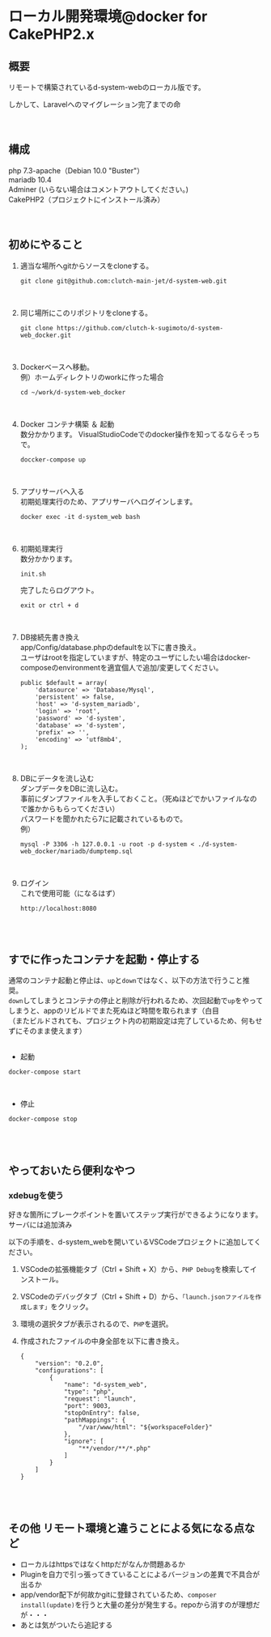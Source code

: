 # ローカル開発環境@docker for CakePHP2.x

## 概要
リモートで構築されているd-system-webのローカル版です。 

しかして、Laravelへのマイグレーション完了までの命  
<br>
<br>

## 構成
php 7.3-apache（Debian 10.0 "Buster"）  
mariadb 10.4  
Adminer (いらない場合はコメントアウトしてください。)  
CakePHP2（プロジェクトにインストール済み）  
<br>
<br>

## 初めにやること
1. 適当な場所へgitからソースをcloneする。  
    ```
    git clone git@github.com:clutch-main-jet/d-system-web.git
    ```  
<br>

2. 同じ場所にこのリポジトリをcloneする。  
    ```
    git clone https://github.com/clutch-k-sugimoto/d-system-web_docker.git
    ```  
<br>

3. Dockerベースへ移動。  
    例）ホームディレクトリのworkに作った場合
    ```
    cd ~/work/d-system-web_docker
    ```
<br>

4. Docker コンテナ構築 ＆ 起動  
    数分かかります。
    VisualStudioCodeでのdocker操作を知ってるならそっちで。
    ```
    doccker-compose up
    ```
<br>

5. アプリサーバへ入る  
    初期処理実行のため、アプリサーバへログインします。
    ```
    docker exec -it d-system_web bash
    ```
<br>

6. 初期処理実行  
    数分かかります。  
    ```
    init.sh
    ```
    完了したらログアウト。  
    ```
    exit or ctrl + d
    ```
<br>

7. DB接続先書き換え  
    app/Config/database.phpのdefaultを以下に書き換え。  
    ユーザはrootを指定していますが、特定のユーザにしたい場合はdocker-composeのenvironmentを適宜個人で追加/変更してください。  
    ```
	public $default = array(
        'datasource' => 'Database/Mysql',
        'persistent' => false,
        'host' => 'd-system_mariadb',
        'login' => 'root',
        'password' => 'd-system',
        'database' => 'd-system',
        'prefix' => '',
        'encoding' => 'utf8mb4',
	);
    ```
<br>

8. DBにデータを流し込む  
    ダンプデータをDBに流し込む。  
    事前にダンプファイルを入手しておくこと。（死ぬほどでかいファイルなので誰かからもらってください）  
    パスワードを聞かれたら7に記載されているもので。  
    例）  
    ```
    mysql -P 3306 -h 127.0.0.1 -u root -p d-system < ./d-system-web_docker/mariadb/dumptemp.sql
    ```
<br>

9. ログイン  
    これで使用可能（になるはず）  
    ```
    http://localhost:8080  
    ```
<br>
<br>

## すでに作ったコンテナを起動・停止する  


通常のコンテナ起動と停止は、`up`と`down`ではなく、以下の方法で行うこと推奨。  
`down`してしまうとコンテナの停止と削除が行われるため、次回起動で`up`をやってしまうと、appのリビルドでまた死ぬほど時間を取られます（白目  
（またビルドされても、プロジェクト内の初期設定は完了しているため、何もせずにそのまま使えます）  
<br>

* 起動
```
docker-compose start
```
<br>

* 停止
```
docker-compose stop
```

<br>
<br>

## やっておいたら便利なやつ  


### xdebugを使う  


好きな箇所にブレークポイントを置いてステップ実行ができるようになります。  
サーバには追加済み  


以下の手順を、d-system_webを開いているVSCodeプロジェクトに追加してください。  


1. VSCodeの拡張機能タブ（Ctrl + Shift + X）から、`PHP Debug`を検索してインストール。


2. VSCodeのデバッグタブ（Ctrl + Shift + D）から、`「launch.jsonファイルを作成します」`をクリック。


3. 環境の選択タブが表示されるので、`PHP`を選択。


4. 作成されたファイルの中身全部を以下に書き換え。  
    ```
    {
        "version": "0.2.0",
        "configurations": [
            {
                "name": "d-system_web",
                "type": "php",
                "request": "launch",
                "port": 9003,
                "stopOnEntry": false,
                "pathMappings": {
                    "/var/www/html": "${workspaceFolder}"
                },
                "ignore": [
                    "**/vendor/**/*.php"
                ]
            }
        ]
    }    
    ```
<br>
<br>

## その他 リモート環境と違うことによる気になる点など
* ローカルはhttpsではなくhttpだがなんか問題あるか
* Pluginを自力で引っ張ってきていることによるバージョンの差異で不具合が出るか
* app/vendor配下が何故かgitに登録されているため、`composer install(update)`を行うと大量の差分が発生する。repoから消すのが理想だが・・・
* あとは気がついたら追記する
